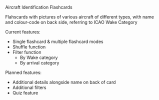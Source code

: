 Aircraft Identification Flashcards

Flahscards with pictures of various aircraft of different types, with name and colour-code on back side, referring to ICAO Wake Category

Current features:
- Single flashcard & multiple flashcard modes
- Shuffle function
- Filter function
    - By Wake category
    - By arrival category

Planned features:
- Additional details alongside name on back of card
- Additional filters
- Quiz feature
